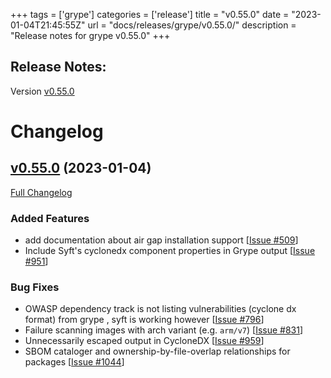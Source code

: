 +++
tags = ['grype']
categories = ['release']
title = "v0.55.0"
date = "2023-01-04T21:45:55Z"
url = "docs/releases/grype/v0.55.0/"
description = "Release notes for grype v0.55.0"
+++

## Release Notes:
Version [v0.55.0](https://github.com/anchore/grype/releases/tag/v0.55.0)

# Changelog

## [v0.55.0](https://github.com/anchore/grype/tree/v0.55.0) (2023-01-04)

[Full Changelog](https://github.com/anchore/grype/compare/v0.54.0...v0.55.0)

### Added Features

- add documentation about air gap installation support [[Issue #509](https://github.com/anchore/grype/issues/509)]
- Include Syft's cyclonedx component properties in Grype output [[Issue #951](https://github.com/anchore/grype/issues/951)]

### Bug Fixes

- OWASP dependency track is not listing vulnerabilities (cyclone dx format) from grype , syft is working however  [[Issue #796](https://github.com/anchore/grype/issues/796)]
- Failure scanning images with arch variant (e.g. `arm/v7`) [[Issue #831](https://github.com/anchore/grype/issues/831)]
- Unnecessarily escaped output in CycloneDX [[Issue #959](https://github.com/anchore/grype/issues/959)]
- SBOM cataloger and ownership-by-file-overlap relationships for packages [[Issue #1044](https://github.com/anchore/grype/issues/1044)]
